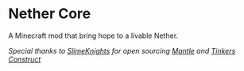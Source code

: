 Nether Core
===========

A Minecraft mod that bring hope to a livable Nether.


*Special thanks to [SlimeKnights](https://github.com/SlimeKnights) for open sourcing [Mantle](https://github.com/SlimeKnights/Mantle) and [Tinkers Construct](https://github.com/SlimeKnights/TinkersConstruct)*

